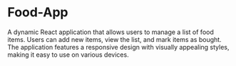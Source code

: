# Food-App
A dynamic React application that allows users to manage a list of food items. Users can add new items, view the list, and mark items as bought. The application features a responsive design with visually appealing styles, making it easy to use on various devices.
